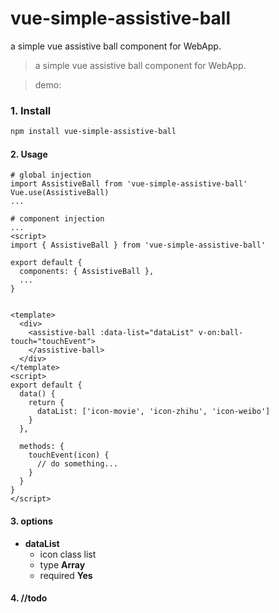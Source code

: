 # vue-simple-assistive-ball
a simple vue assistive ball component for WebApp.

> a simple vue assistive ball component for WebApp.

> demo:


### 1. Install

``` bash
npm install vue-simple-assistive-ball
```


#### 2. Usage

```
# global injection
import AssistiveBall from 'vue-simple-assistive-ball'
Vue.use(AssistiveBall)
...
```

```
# component injection
...
<script>
import { AssistiveBall } from 'vue-simple-assistive-ball'

export default {
  components: { AssistiveBall },
  ...
}
```

```

<template>
  <div>
    <assistive-ball :data-list="dataList" v-on:ball-touch="touchEvent">
    </assistive-ball>
  </div>
</template>
<script>
export default {
  data() {
    return {
      dataList: ['icon-movie', 'icon-zhihu', 'icon-weibo']
    }
  },

  methods: {
    touchEvent(icon) {
      // do something...
    }
  }
}
</script>
```

#### 3. options

* **dataList**
  * icon class list
  * type **Array**
  * required **Yes**


#### 4. //todo
